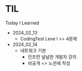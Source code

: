 # TIL
Today I Learned


- 2024_02_13
    - CodingTest Leve l  >>  4문제
- 2024_02_14
    - 네트워크 기본
        - 인프런 널널한 개발자 강의
        - 비공개 => 노션에 작성